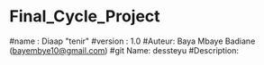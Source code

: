 # Final_Cycle_Project
#name :
Diaap "tenir"
#version :
1.0
#Auteur:
Baya Mbaye Badiane (bayembye10@gmail.com)
#git Name:
dessteyu
#Description:
